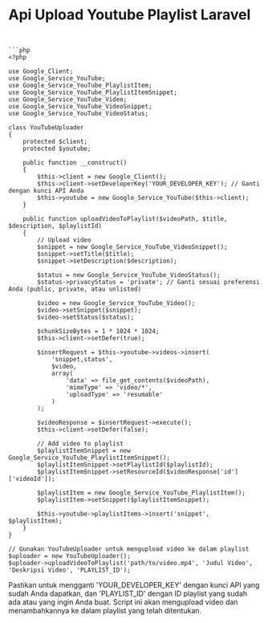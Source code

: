 # Api Upload Youtube  Playlist Laravel

```


```php
<?php

use Google_Client;
use Google_Service_YouTube;
use Google_Service_YouTube_PlaylistItem;
use Google_Service_YouTube_PlaylistItemSnippet;
use Google_Service_YouTube_Video;
use Google_Service_YouTube_VideoSnippet;
use Google_Service_YouTube_VideoStatus;

class YouTubeUploader
{
    protected $client;
    protected $youtube;

    public function __construct()
    {
        $this->client = new Google_Client();
        $this->client->setDeveloperKey('YOUR_DEVELOPER_KEY'); // Ganti dengan kunci API Anda
        $this->youtube = new Google_Service_YouTube($this->client);
    }

    public function uploadVideoToPlaylist($videoPath, $title, $description, $playlistId)
    {
        // Upload video
        $snippet = new Google_Service_YouTube_VideoSnippet();
        $snippet->setTitle($title);
        $snippet->setDescription($description);

        $status = new Google_Service_YouTube_VideoStatus();
        $status->privacyStatus = 'private'; // Ganti sesuai preferensi Anda (public, private, atau unlisted)

        $video = new Google_Service_YouTube_Video();
        $video->setSnippet($snippet);
        $video->setStatus($status);

        $chunkSizeBytes = 1 * 1024 * 1024;
        $this->client->setDefer(true);

        $insertRequest = $this->youtube->videos->insert(
            'snippet,status',
            $video,
            array(
                'data' => file_get_contents($videoPath),
                'mimeType' => 'video/*',
                'uploadType' => 'resumable'
            )
        );

        $videoResponse = $insertRequest->execute();
        $this->client->setDefer(false);

        // Add video to playlist
        $playlistItemSnippet = new Google_Service_YouTube_PlaylistItemSnippet();
        $playlistItemSnippet->setPlaylistId($playlistId);
        $playlistItemSnippet->setResourceId($videoResponse['id']['videoId']);

        $playlistItem = new Google_Service_YouTube_PlaylistItem();
        $playlistItem->setSnippet($playlistItemSnippet);

        $this->youtube->playlistItems->insert('snippet', $playlistItem);
    }
}

// Gunakan YouTubeUploader untuk mengupload video ke dalam playlist
$uploader = new YouTubeUploader();
$uploader->uploadVideoToPlaylist('path/to/video.mp4', 'Judul Video', 'Deskripsi Video', 'PLAYLIST_ID');
```

Pastikan untuk mengganti 'YOUR_DEVELOPER_KEY' dengan kunci API yang sudah Anda dapatkan, dan 'PLAYLIST_ID' dengan ID playlist yang sudah ada atau yang ingin Anda buat. Script ini akan mengupload video dan menambahkannya ke dalam playlist yang telah ditentukan.

```

```
